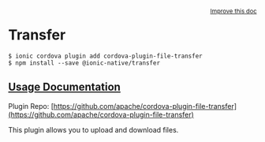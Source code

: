 <a style="float:right;font-size:12px;" href="http://github.com/driftyco/ionic-native/edit/master/src/@ionic-native/plugins/transfer/index.ts#L108">
  Improve this doc
</a>

# Transfer

```
$ ionic cordova plugin add cordova-plugin-file-transfer
$ npm install --save @ionic-native/transfer
```

## [Usage Documentation](https://ionicframework.com/docs/native/transfer/)

Plugin Repo: [https://github.com/apache/cordova-plugin-file-transfer](https://github.com/apache/cordova-plugin-file-transfer)

This plugin allows you to upload and download files.

